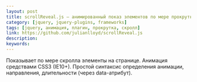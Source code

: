```yaml
---
layout: post
title: scrollReveal.js — анимированный показ элементов по мере прокрутки (плагин jQuery)
category: [jquery, jquery-plugins, frameworks]
tags: [jquery, анимация, плагин, прокрутка, скролл]
link: https://github.com/julianlloyd/scrollReveal.js
description:
keywords:
---
```


<p>Показывает по мере скролла элементы на странице. Анимация средствами CSS3 (IE10+). Простой синтаксис определения анимации, направления, длительности (через data-атрибут).</p>
